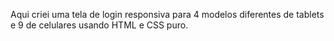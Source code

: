  Aqui criei uma tela de login responsiva para 4 modelos diferentes de tablets e 9 de celulares
 usando HTML e CSS puro.
